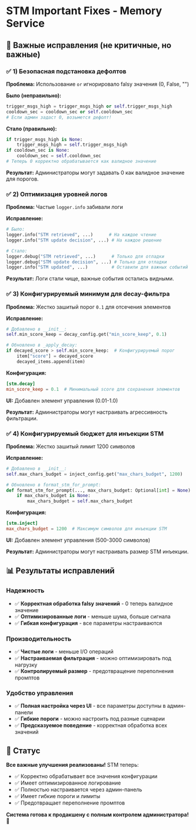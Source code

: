 # STM Important Fixes - Memory Service

## 🔧 Важные исправления (не критичные, но важные)

### ✅ 1) Безопасная подстановка дефолтов
**Проблема:** Использование `or` игнорировало falsy значения (0, False, "")

**Было (неправильно):**
```python
trigger_msgs_high = trigger_msgs_high or self.trigger_msgs_high
cooldown_sec = cooldown_sec or self.cooldown_sec
# Если админ задаст 0, возьмется дефолт!
```

**Стало (правильно):**
```python
if trigger_msgs_high is None:
    trigger_msgs_high = self.trigger_msgs_high
if cooldown_sec is None:
    cooldown_sec = self.cooldown_sec
# Теперь 0 корректно обрабатывается как валидное значение
```

**Результат:** Администраторы могут задавать 0 как валидное значение для порогов.

### ✅ 2) Оптимизация уровней логов
**Проблема:** Частые `logger.info` забивали логи

**Исправление:**
```python
# Было:
logger.info("STM retrieved", ...)      # На каждое чтение
logger.info("STM update decision", ...) # На каждое решение

# Стало:
logger.debug("STM retrieved", ...)      # Только для отладки
logger.debug("STM update decision", ...) # Только для отладки
logger.info("STM updated", ...)         # Оставили для важных событий
```

**Результат:** Логи стали чище, важные события остались видными.

### ✅ 3) Конфигурируемый минимум для decay-фильтра
**Проблема:** Жестко зашитый порог `0.1` для отсечения элементов

**Исправление:**
```python
# Добавлено в __init__:
self.min_score_keep = decay_config.get("min_score_keep", 0.1)

# Обновлено в _apply_decay:
if decayed_score > self.min_score_keep:  # Конфигурируемый порог
    item["score"] = decayed_score
    decayed_items.append(item)
```

**Конфигурация:**
```toml
[stm.decay]
min_score_keep = 0.1  # Минимальный score для сохранения элементов
```

**UI:** Добавлен элемент управления (0.01-1.0)

**Результат:** Администраторы могут настраивать агрессивность фильтрации.

### ✅ 4) Конфигурируемый бюджет для инъекции STM
**Проблема:** Жестко зашитый лимит 1200 символов

**Исправление:**
```python
# Добавлено в __init__:
self.max_chars_budget = inject_config.get("max_chars_budget", 1200)

# Обновлено в format_stm_for_prompt:
def format_stm_for_prompt(..., max_chars_budget: Optional[int] = None):
    if max_chars_budget is None:
        max_chars_budget = self.max_chars_budget
```

**Конфигурация:**
```toml
[stm.inject]
max_chars_budget = 1200  # Максимум символов для инъекции STM
```

**UI:** Добавлен элемент управления (500-3000 символов)

**Результат:** Администраторы могут настраивать размер STM инъекции.

## 📊 Результаты исправлений

### Надежность
- ✅ **Корректная обработка falsy значений** - 0 теперь валидное значение
- ✅ **Оптимизированные логи** - меньше шума, больше сигнала
- ✅ **Гибкая конфигурация** - все параметры настраиваются

### Производительность
- ✅ **Чистые логи** - меньше I/O операций
- ✅ **Настраиваемая фильтрация** - можно оптимизировать под нагрузку
- ✅ **Контролируемый размер** - предотвращение переполнения промптов

### Удобство управления
- ✅ **Полная настройка через UI** - все параметры доступны в админ-панели
- ✅ **Гибкие пороги** - можно настроить под разные сценарии
- ✅ **Предсказуемое поведение** - корректная обработка всех значений

## 🎯 Статус

**Все важные улучшения реализованы!** STM теперь:

- ✅ Корректно обрабатывает все значения конфигурации
- ✅ Имеет оптимизированное логирование
- ✅ Полностью настраивается через админ-панель
- ✅ Имеет гибкие пороги и лимиты
- ✅ Предотвращает переполнение промптов

**Система готова к продакшену с полным контролем администратора!** 🚀























